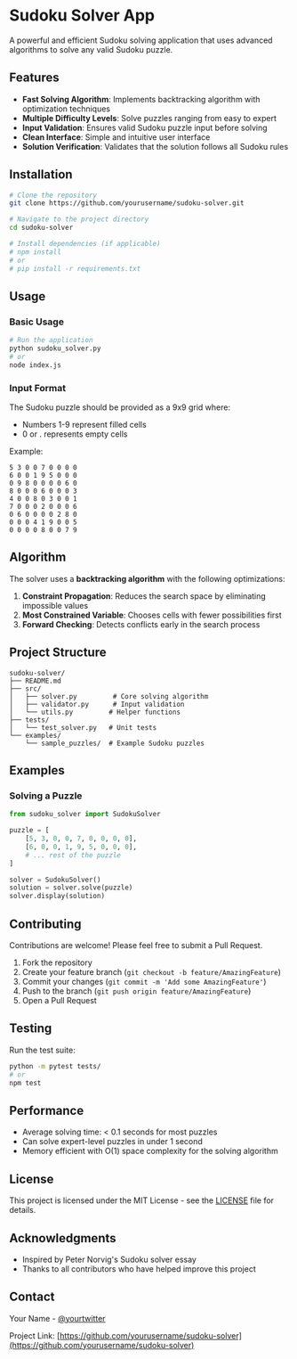 # Sudoku Solver App

A powerful and efficient Sudoku solving application that uses advanced algorithms to solve any valid Sudoku puzzle.

## Features

- **Fast Solving Algorithm**: Implements backtracking algorithm with optimization techniques
- **Multiple Difficulty Levels**: Solve puzzles ranging from easy to expert
- **Input Validation**: Ensures valid Sudoku puzzle input before solving
- **Clean Interface**: Simple and intuitive user interface
- **Solution Verification**: Validates that the solution follows all Sudoku rules

## Installation

```bash
# Clone the repository
git clone https://github.com/yourusername/sudoku-solver.git

# Navigate to the project directory
cd sudoku-solver

# Install dependencies (if applicable)
# npm install
# or
# pip install -r requirements.txt
```

## Usage

### Basic Usage

```bash
# Run the application
python sudoku_solver.py
# or
node index.js
```

### Input Format

The Sudoku puzzle should be provided as a 9x9 grid where:
- Numbers 1-9 represent filled cells
- 0 or . represents empty cells

Example:
```
5 3 0 0 7 0 0 0 0
6 0 0 1 9 5 0 0 0
0 9 8 0 0 0 0 6 0
8 0 0 0 6 0 0 0 3
4 0 0 8 0 3 0 0 1
7 0 0 0 2 0 0 0 6
0 6 0 0 0 0 2 8 0
0 0 0 4 1 9 0 0 5
0 0 0 0 8 0 0 7 9
```

## Algorithm

The solver uses a **backtracking algorithm** with the following optimizations:

1. **Constraint Propagation**: Reduces the search space by eliminating impossible values
2. **Most Constrained Variable**: Chooses cells with fewer possibilities first
3. **Forward Checking**: Detects conflicts early in the search process

## Project Structure

```
sudoku-solver/
├── README.md
├── src/
│   ├── solver.py         # Core solving algorithm
│   ├── validator.py      # Input validation
│   └── utils.py         # Helper functions
├── tests/
│   └── test_solver.py   # Unit tests
└── examples/
    └── sample_puzzles/  # Example Sudoku puzzles
```

## Examples

### Solving a Puzzle

```python
from sudoku_solver import SudokuSolver

puzzle = [
    [5, 3, 0, 0, 7, 0, 0, 0, 0],
    [6, 0, 0, 1, 9, 5, 0, 0, 0],
    # ... rest of the puzzle
]

solver = SudokuSolver()
solution = solver.solve(puzzle)
solver.display(solution)
```

## Contributing

Contributions are welcome! Please feel free to submit a Pull Request.

1. Fork the repository
2. Create your feature branch (`git checkout -b feature/AmazingFeature`)
3. Commit your changes (`git commit -m 'Add some AmazingFeature'`)
4. Push to the branch (`git push origin feature/AmazingFeature`)
5. Open a Pull Request

## Testing

Run the test suite:

```bash
python -m pytest tests/
# or
npm test
```

## Performance

- Average solving time: < 0.1 seconds for most puzzles
- Can solve expert-level puzzles in under 1 second
- Memory efficient with O(1) space complexity for the solving algorithm

## License

This project is licensed under the MIT License - see the [LICENSE](LICENSE) file for details.

## Acknowledgments

- Inspired by Peter Norvig's Sudoku solver essay
- Thanks to all contributors who have helped improve this project

## Contact

Your Name - [@yourtwitter](https://twitter.com/yourtwitter)

Project Link: [https://github.com/yourusername/sudoku-solver](https://github.com/yourusername/sudoku-solver)